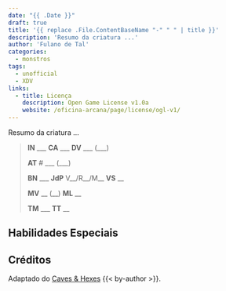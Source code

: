 ```yaml
---
date: "{{ .Date }}"
draft: true
title: '{{ replace .File.ContentBaseName "-" " " | title }}'
description: 'Resumo da criatura ...'
author: 'Fulano de Tal'
categories:
  - monstros
tags:
  - unofficial
  - XDV
links:
  - title: Licença
    description: Open Game License v1.0a
    website: /oficina-arcana/page/license/ogl-v1/
---
```


Resumo da criatura ...

> **IN** ___ **CA** ___ **DV** ___ (___)
>
> **AT** # ___ (___)
>
> **BN** ___ **JdP** V__/R__/M__ **VS** __
>
> **MV** __ (__) **ML** __
>
> **TM** ___ **TT** __

## Habilidades Especiais

## Créditos

Adaptado do [Caves & Hexes](https://cavesandhexes.com/) {{< by-author >}}.

